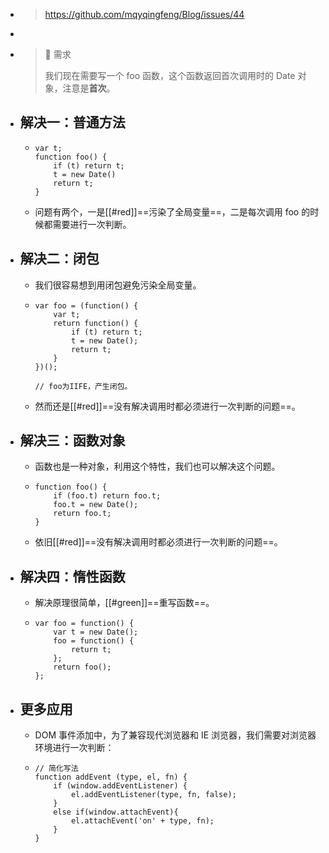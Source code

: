 - >https://github.com/mqyqingfeng/Blog/issues/44
-
- > 📍 需求
  >
  >我们现在需要写一个 foo 函数，这个函数返回首次调用时的 Date 对象，注意是**首次**。
- ## 解决一：普通方法
	- ```
	  var t;
	  function foo() {
	      if (t) return t;
	      t = new Date()
	      return t;
	  }
	  ```
	- 问题有两个，一是[[#red]]==污染了全局变量==，二是每次调用 foo 的时候都需要进行一次判断。
- ## 解决二：闭包
	- 我们很容易想到用闭包避免污染全局变量。
	- ```
	  var foo = (function() {
	      var t;
	      return function() {
	          if (t) return t;
	          t = new Date();
	          return t;
	      }
	  })();
	  
	  // foo为IIFE，产生闭包。
	  ```
	- 然而还是[[#red]]==没有解决调用时都必须进行一次判断的问题==。
- ## 解决三：函数对象
	- 函数也是一种对象，利用这个特性，我们也可以解决这个问题。
	- ```
	  function foo() {
	      if (foo.t) return foo.t;
	      foo.t = new Date();
	      return foo.t;
	  }
	  ```
	- 依旧[[#red]]==没有解决调用时都必须进行一次判断的问题==。
- ## 解决四：惰性函数
	- 解决原理很简单，[[#green]]==重写函数==。
	- ```
	  var foo = function() {
	      var t = new Date();
	      foo = function() {
	          return t;
	      };
	      return foo();
	  };
	  ```
- ## 更多应用
	- DOM 事件添加中，为了兼容现代浏览器和 IE 浏览器，我们需要对浏览器环境进行一次判断：
	- ```
	  // 简化写法
	  function addEvent (type, el, fn) {
	      if (window.addEventListener) {
	          el.addEventListener(type, fn, false);
	      }
	      else if(window.attachEvent){
	          el.attachEvent('on' + type, fn);
	      }
	  }
	  ```